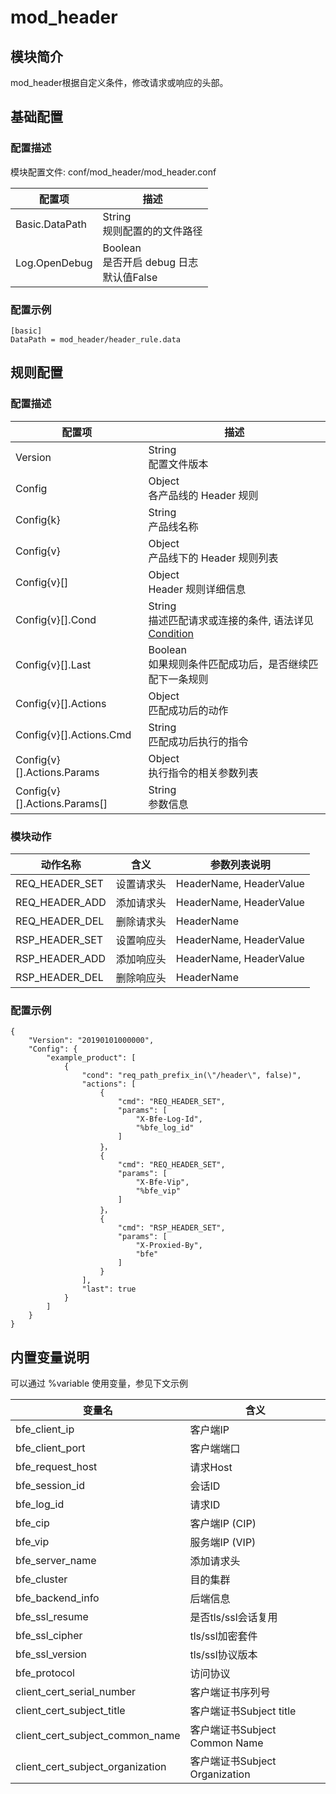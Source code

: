 # mod_header

## 模块简介 

mod_header根据自定义条件，修改请求或响应的头部。

## 基础配置
### 配置描述
模块配置文件: conf/mod_header/mod_header.conf

| 配置项                | 描述                                        |
| ---------------------| ------------------------------------------- |
| Basic.DataPath            | String<br>规则配置的的文件路径 |
| Log.OpenDebug           | Boolean<br>是否开启 debug 日志<br>默认值False |

### 配置示例
```
[basic]
DataPath = mod_header/header_rule.data
```

## 规则配置
### 配置描述
| 配置项  | 描述                                                           |
| ------- | -------------------------------------------------------------- |
| Version | String<br>配置文件版本 |
| Config | Object<br>各产品线的 Header 规则 |
| Config{k} | String<br>产品线名称 |
| Config{v} | Object<br>产品线下的 Header 规则列表 |
| Config{v}[] | Object<br>Header 规则详细信息 |
| Config{v}[].Cond | String<br>描述匹配请求或连接的条件, 语法详见[Condition](../../condition/condition_grammar.md) |
| Config{v}[].Last | Boolean<br>如果规则条件匹配成功后，是否继续匹配下一条规则 |
| Config{v}[].Actions | Object<br>匹配成功后的动作|
| Config{v}[].Actions.Cmd | String<br>匹配成功后执行的指令 |
| Config{v}[].Actions.Params | Object<br>执行指令的相关参数列表 |
| Config{v}[].Actions.Params[] | String<br>参数信息 |

### 模块动作

| 动作名称        | 含义       | 参数列表说明 |
| -------------- | ---------- | --------- |
| REQ_HEADER_SET | 设置请求头 | HeaderName, HeaderValue | 
| REQ_HEADER_ADD | 添加请求头 | HeaderName, HeaderValue |
| REQ_HEADER_DEL | 删除请求头 | HeaderName |
| RSP_HEADER_SET | 设置响应头 | HeaderName, HeaderValue |
| RSP_HEADER_ADD | 添加响应头 | HeaderName, HeaderValue |
| RSP_HEADER_DEL | 删除响应头 | HeaderName |

### 配置示例
```
{
    "Version": "20190101000000",
    "Config": {
        "example_product": [
            {
                "cond": "req_path_prefix_in(\"/header\", false)",
                "actions": [
                    {
                        "cmd": "REQ_HEADER_SET",
                        "params": [
                            "X-Bfe-Log-Id",
                            "%bfe_log_id"
                        ]
                    }，
                    {
                        "cmd": "REQ_HEADER_SET",
                        "params": [
                            "X-Bfe-Vip",
                            "%bfe_vip"
                        ]
                    }，
                    {
                        "cmd": "RSP_HEADER_SET",
                        "params": [
                            "X-Proxied-By",
                            "bfe"
                        ]
                    }
                ],
                "last": true
            }
        ]
    }
}
```
  
## 内置变量说明
可以通过 %variable 使用变量，参见下文示例  

| 变量名         | 含义       |
| -------------- | ---------- |
| bfe_client_ip | 客户端IP |
| bfe_client_port | 客户端端口 |
| bfe_request_host | 请求Host |
| bfe_session_id | 会话ID |
| bfe_log_id | 请求ID |
| bfe_cip | 客户端IP (CIP) |
| bfe_vip | 服务端IP (VIP) |
| bfe_server_name | 添加请求头 |
| bfe_cluster | 目的集群 |
| bfe_backend_info | 后端信息 |
| bfe_ssl_resume | 是否tls/ssl会话复用 |
| bfe_ssl_cipher | tls/ssl加密套件 |
| bfe_ssl_version | tls/ssl协议版本 |
| bfe_protocol | 访问协议 |
| client_cert_serial_number | 客户端证书序列号 |
| client_cert_subject_title | 客户端证书Subject title |
| client_cert_subject_common_name | 客户端证书Subject Common Name |
| client_cert_subject_organization | 客户端证书Subject Organization |

